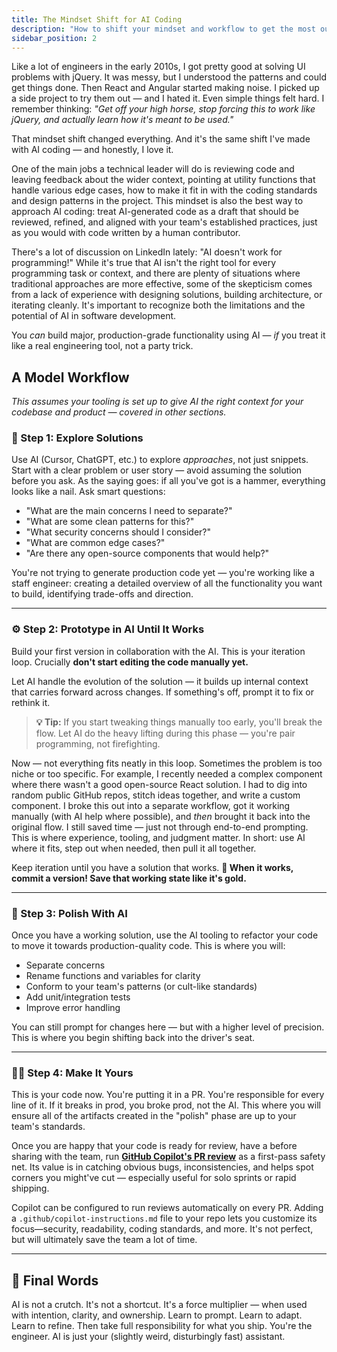 ```yaml
---
title: The Mindset Shift for AI Coding
description: "How to shift your mindset and workflow to get the most out of AI coding tools, with practical steps for engineers embracing AI-driven development."
sidebar_position: 2
---
```


Like a lot of engineers in the early 2010s, I got pretty good at solving UI problems with jQuery. It was messy, but I understood the patterns and could get things done. Then React and Angular started making noise. I picked up a side project to try them out — and I hated it. Even simple things felt hard. I remember thinking: *"Get off your high horse, stop forcing this to work like jQuery, and actually learn how it's meant to be used."*

That mindset shift changed everything. And it's the same shift I've made with AI coding — and honestly, I love it.

One of the main jobs a technical leader will do is reviewing code and leaving feedback about the wider context, pointing at utility functions that handle various edge cases, how to make it fit in with the coding standards and design patterns in the project. This mindset is also the best way to approach AI coding: treat AI-generated code as a draft that should be reviewed, refined, and aligned with your team's established practices, just as you would with code written by a human contributor.

There's a lot of discussion on LinkedIn lately: "AI doesn't work for programming!" While it's true that AI isn't the right tool for every programming task or context, and there are plenty of situations where traditional approaches are more effective, some of the skepticism comes from a lack of experience with designing solutions, building architecture, or iterating cleanly. It's important to recognize both the limitations and the potential of AI in software development.

You *can* build major, production-grade functionality using AI — *if* you treat it like a real engineering tool, not a party trick.

## A Model Workflow

_This assumes your tooling is set up to give AI the right context for your codebase and product — covered in other sections._

### 🧭 Step 1: Explore Solutions

Use AI (Cursor, ChatGPT, etc.) to explore *approaches*, not just snippets. Start with a clear problem or user story — avoid assuming the solution before you ask. As the saying goes: if all you've got is a hammer, everything looks like a nail. Ask smart questions:

- "What are the main concerns I need to separate?"
- "What are some clean patterns for this?"
- "What security concerns should I consider?"
- "What are common edge cases?"
- "Are there any open-source components that would help?"

You're not trying to generate production code yet — you're working like a staff engineer: creating a detailed overview of all the functionality you want to build, identifying trade-offs and direction.

---

### ⚙️ Step 2: Prototype in AI Until It Works

Build your first version in collaboration with the AI. This is your iteration loop. Crucially **don't start editing the code manually yet.**

Let AI handle the evolution of the solution — it builds up internal context that carries forward across changes. If something's off, prompt it to fix or rethink it.

> **💡 Tip:** If you start tweaking things manually too early, you'll break the flow. Let AI do the heavy lifting during this phase — you're pair programming, not firefighting.

Now — not everything fits neatly in this loop. Sometimes the problem is too niche or too specific. For example, I recently needed a complex component where there wasn't a good open-source React solution. I had to dig into random public GitHub repos, stitch ideas together, and write a custom component. I broke this out into a separate workflow, got it working manually (with AI help where possible), and *then* brought it back into the original flow. I still saved time — just not through end-to-end prompting. This is where experience, tooling, and judgment matter. In short: use AI where it fits, step out when needed, then pull it all together.

Keep iteration until you have a solution that works. **🚨 When it works, commit a version! Save that working state like it's gold.**

---

### 🧽 Step 3: Polish With AI

Once you have a working solution, use the AI tooling to refactor your code to move it towards production-quality code. This is where you will:

- Separate concerns
- Rename functions and variables for clarity
- Conform to your team's patterns (or cult-like standards)
- Add unit/integration tests
- Improve error handling

You can still prompt for changes here — but with a higher level of precision. This is where you begin shifting back into the driver's seat.

---

### 🙋‍♂️ Step 4: Make It Yours

This is your code now. You're putting it in a PR. You're responsible for every line of it. If it breaks in prod, you broke prod, not the AI. This where you will ensure all of the artifacts created in the "polish" phase are up to your team's standards.

Once you are happy that your code is ready for review, have a before sharing with the team, run [**GitHub Copilot's PR review**](./ai-driven-code-review.md) as a first-pass safety net. Its value is in catching obvious bugs, inconsistencies, and helps spot corners you might've cut — especially useful for solo sprints or rapid shipping.

Copilot can be configured to run reviews automatically on every PR. Adding a `.github/copilot-instructions.md` file to your repo lets you customize its focus—security, readability, coding standards, and more. It's not perfect, but will ultimately save the team a lot of time.

---

## 🎯 Final Words

AI is not a crutch. It's not a shortcut. It's a force multiplier — when used with intention, clarity, and ownership. Learn to prompt. Learn to adapt. Learn to refine. Then take full responsibility for what you ship. You're the engineer. AI is just your (slightly weird, disturbingly fast) assistant.
